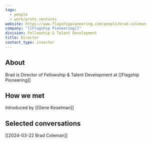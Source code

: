 ```yaml
---
tags:
  - people
  - work/proto_ventures
website: https://www.flagshippioneering.com/people/brad-coleman
company: "[[Flagship Pioneering]]"
division: Fellowship & Talent Development
title: Director
contact_type: investor
---
```

## About
Brad is Director of Fellowship & Talent Development at [[Flagship Pioneering]]

## How we met
Introduced by [[Gene Keselman]]

## Selected conversations
[[2024-03-22 Brad Coleman]]